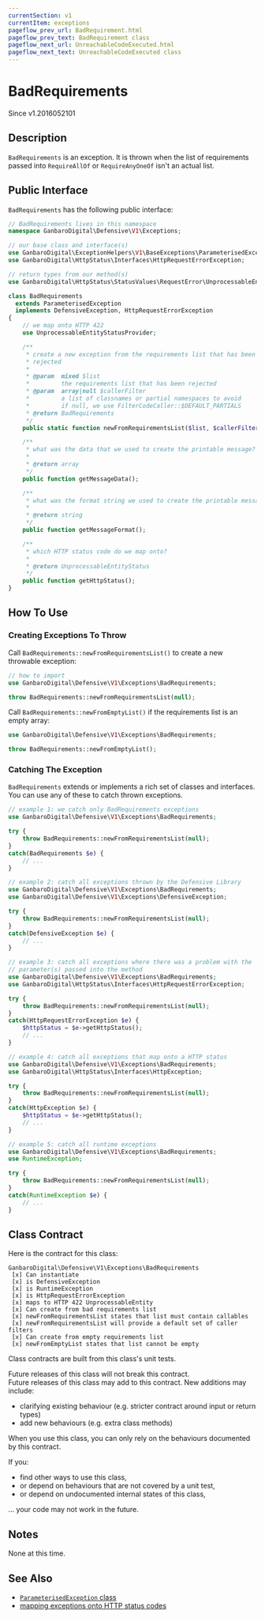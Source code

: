 ```yaml
---
currentSection: v1
currentItem: exceptions
pageflow_prev_url: BadRequirement.html
pageflow_prev_text: BadRequirement class
pageflow_next_url: UnreachableCodeExecuted.html
pageflow_next_text: UnreachableCodeExecuted class
---
```


# BadRequirements

<div class="callout info" markdown="1">
Since v1.2016052101
</div>

## Description

`BadRequirements` is an exception. It is thrown when the list of requirements passed into `RequireAllOf` or `RequireAnyOneOf` isn't an actual list.

## Public Interface

`BadRequirements` has the following public interface:

```php
// BadRequirements lives in this namespace
namespace GanbaroDigital\Defensive\V1\Exceptions;

// our base class and interface(s)
use GanbaroDigital\ExceptionHelpers\V1\BaseExceptions\ParameterisedException;
use GanbaroDigital\HttpStatus\Interfaces\HttpRequestErrorException;

// return types from our method(s)
use GanbaroDigital\HttpStatus\StatusValues\RequestError\UnprocessableEntityStatus;

class BadRequirements
  extends ParameterisedException
  implements DefensiveException, HttpRequestErrorException
{
    // we map onto HTTP 422
    use UnprocessableEntityStatusProvider;

    /**
     * create a new exception from the requirements list that has been
     * rejected
     *
     * @param  mixed $list
     *         the requirements list that has been rejected
     * @param  array|null $callerFilter
     *         a list of classnames or partial namespaces to avoid
     *         if null, we use FilterCodeCaller::$DEFAULT_PARTIALS
     * @return BadRequirements
     */
    public static function newFromRequirementsList($list, $callerFilter = null);

    /**
     * what was the data that we used to create the printable message?
     *
     * @return array
     */
    public function getMessageData();

    /**
     * what was the format string we used to create the printable message?
     *
     * @return string
     */
    public function getMessageFormat();

    /**
     * which HTTP status code do we map onto?
     *
     * @return UnprocessableEntityStatus
     */
    public function getHttpStatus();
}

```

## How To Use

### Creating Exceptions To Throw

Call `BadRequirements::newFromRequirementsList()` to create a new throwable exception:

```php
// how to import
use GanbaroDigital\Defensive\V1\Exceptions\BadRequirements;

throw BadRequirements::newFromRequirementsList(null);
```

Call `BadRequirements::newFromEmptyList()` if the requirements list is an empty array:

```php
use GanbaroDigital\Defensive\V1\Exceptions\BadRequirements;

throw BadRequirements::newFromEmptyList();
```

### Catching The Exception

`BadRequirements` extends or implements a rich set of classes and interfaces. You can use any of these to catch thrown exceptions.

```php
// example 1: we catch only BadRequirements exceptions
use GanbaroDigital\Defensive\V1\Exceptions\BadRequirements;

try {
    throw BadRequirements::newFromRequirementsList(null);
}
catch(BadRequirements $e) {
    // ...
}
```

```php
// example 2: catch all exceptions thrown by the Defensive Library
use GanbaroDigital\Defensive\V1\Exceptions\BadRequirements;
use GanbaroDigital\Defensive\V1\Exceptions\DefensiveException;

try {
    throw BadRequirements::newFromRequirementsList(null);
}
catch(DefensiveException $e) {
    // ...
}
```

```php
// example 3: catch all exceptions where there was a problem with the
// parameter(s) passed into the method
use GanbaroDigital\Defensive\V1\Exceptions\BadRequirements;
use GanbaroDigital\HttpStatus\Interfaces\HttpRequestErrorException;

try {
    throw BadRequirements::newFromRequirementsList(null);
}
catch(HttpRequestErrorException $e) {
    $httpStatus = $e->getHttpStatus();
    // ...
}
```

```php
// example 4: catch all exceptions that map onto a HTTP status
use GanbaroDigital\Defensive\V1\Exceptions\BadRequirements;
use GanbaroDigital\HttpStatus\Interfaces\HttpException;

try {
    throw BadRequirements::newFromRequirementsList(null);
}
catch(HttpException $e) {
    $httpStatus = $e->getHttpStatus();
    // ...
}
```

```php
// example 5: catch all runtime exceptions
use GanbaroDigital\Defensive\V1\Exceptions\BadRequirements;
use RuntimeException;

try {
    throw BadRequirements::newFromRequirementsList(null);
}
catch(RuntimeException $e) {
    // ...
}
```

## Class Contract

Here is the contract for this class:

    GanbaroDigital\Defensive\V1\Exceptions\BadRequirements
     [x] Can instantiate
     [x] is DefensiveException
     [x] is RuntimeException
     [x] is HttpRequestErrorException
     [x] maps to HTTP 422 UnprocessableEntity
     [x] Can create from bad requirements list
     [x] newFromRequirementsList states that list must contain callables
     [x] newFromRequirementsList will provide a default set of caller filters
     [x] Can create from empty requirements list
     [x] newFromEmptyList states that list cannot be empty

Class contracts are built from this class's unit tests.

<div class="callout success">
Future releases of this class will not break this contract.
</div>

<div class="callout info" markdown="1">
Future releases of this class may add to this contract. New additions may include:

* clarifying existing behaviour (e.g. stricter contract around input or return types)
* add new behaviours (e.g. extra class methods)
</div>

<div class="callout warning" markdown="1">
When you use this class, you can only rely on the behaviours documented by this contract.

If you:

* find other ways to use this class,
* or depend on behaviours that are not covered by a unit test,
* or depend on undocumented internal states of this class,

... your code may not work in the future.
</div>

## Notes

None at this time.

## See Also

* [`ParameterisedException` class](http://ganbarodigital.github.io/php-mv-exception-helpers/V1/BaseExceptions/ParameterisedException.html)
* [mapping exceptions onto HTTP status codes](http://ganbarodigital.github.io/php-http-status/usage/http-exceptions.html)
